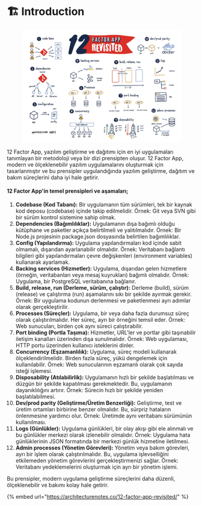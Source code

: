 # 🏗 Introduction



<figure><img src="../.gitbook/assets/12-Factor-app-FIN.jpg" alt=""><figcaption></figcaption></figure>

12 Factor App, yazılım geliştirme ve dağıtımı için en iyi uygulamaları tanımlayan bir metodoloji veya bir dizi prensipten oluşur. 12 Factor App, modern ve ölçeklenebilir yazılım uygulamalarını oluşturmak için tasarlanmıştır ve bu prensipler uygulandığında yazılım geliştirme, dağıtım ve bakım süreçlerini daha iyi hale getirir.

#### 12 Factor App'in temel prensipleri ve aşamaları;

1. **Codebase (Kod Tabanı):** Bir uygulamanın tüm sürümleri, tek bir kaynak kod deposu (codebase) içinde takip edilmelidir. Örnek: Git veya SVN gibi bir sürüm kontrol sistemine sahip olmak.
2. **Dependencies (Bağımlılıklar):** Uygulamanın dışa bağımlı olduğu kütüphane ve paketler açıkça belirtilmeli ve yalıtılmalıdır. Örnek: Bir Node.js projesinin package.json dosyasında belirtilen bağımlılıklar.
3. **Config (Yapılandırma):** Uygulama yapılandırmaları kod içinde sabit olmamalı, dışarıdan ayarlanabilir olmalıdır. Örnek: Veritabanı bağlantı bilgileri gibi yapılandırmaları çevre değişkenleri (environment variables) kullanarak ayarlamak.
4. **Backing services (Hizmetler):** Uygulama, dışarıdan gelen hizmetlere (örneğin, veritabanları veya mesaj kuyrukları) bağımlı olmalıdır. Örnek: Uygulama, bir PostgreSQL veritabanına bağlanır.
5. **Build, release, run (Derleme, sürüm, çalıştır):** Derleme (build), sürüm (release) ve çalıştırma (run) aşamalarını sıkı bir şekilde ayırmak gerekir. Örnek: Bir uygulama kodunun derlenmesi ve paketlenmesi ayrı adımlar olarak gerçekleştirilir.
6. **Processes (Süreçler):** Uygulama, bir veya daha fazla durumsuz süreç olarak çalıştırılmalıdır. Her süreç, ayrı bir örneğini temsil eder. Örnek: Web sunucuları, birden çok aynı süreci çalıştırabilir.
7. **Port binding (Portla Taşıma):** Hizmetler, URL'ler ve portlar gibi taşınabilir iletişim kanalları üzerinden dışa sunulmalıdır. Örnek: Web uygulaması, HTTP portu üzerinden kullanıcı isteklerini dinler.
8. **Concurrency (Eşzamanlılık):** Uygulama, süreç modeli kullanarak ölçeklendirilmelidir. Birden fazla süreç, yükü dengelemek için kullanılabilir. Örnek: Web sunucularının eşzamanlı olarak çok sayıda isteği işlemesi.
9. **Disposability (Atılabilirlik):** Uygulamanın hızlı bir şekilde başlatılması ve düzgün bir şekilde kapatılması gerekmektedir. Bu, uygulamanın dayanıklılığını artırır. Örnek: Sürecin hızlı bir şekilde yeniden başlatılabilmesi.
10. **Dev/prod parity (Geliştirme/Üretim Benzerliği):** Geliştirme, test ve üretim ortamları birbirine benzer olmalıdır. Bu, sürpriz hataların önlenmesine yardımcı olur. Örnek: Üretimde aynı veritabanı sürümünün kullanılması.
11. **Logs (Günlükler):** Uygulama günlükleri, bir olay akışı gibi ele alınmalı ve bu günlükler merkezi olarak izlenebilir olmalıdır. Örnek: Uygulama hata günlüklerinin JSON formatında bir merkezi günlük hizmetine iletilmesi.
12. **Admin processes (Yönetim Görevleri):** Yönetim veya bakım görevleri, ayrı bir işlem olarak çalıştırılmalıdır. Bu, uygulama işlevselliğini etkilemeden yönetim görevlerini gerçekleştirmenizi sağlar. Örnek: Veritabanı yedeklemelerini oluşturmak için ayrı bir yönetim işlemi.

Bu prensipler, modern uygulama geliştirme süreçlerini daha düzenli, ölçeklenebilir ve bakımı kolay hale getirir.



{% embed url="https://architecturenotes.co/12-factor-app-revisited/" %}
